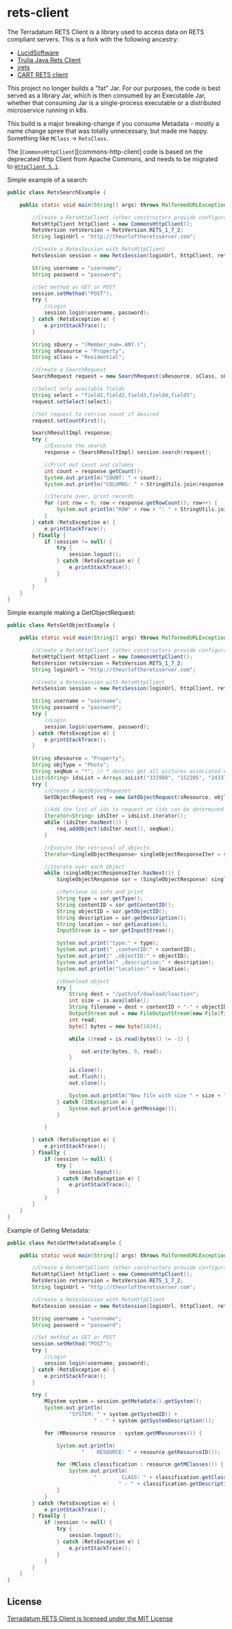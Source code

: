 # rets-client

The Terradatum RETS Client is a library used to access data on RETS compliant servers. This is a fork with the following
ancestry:

* [LucidSoftware][lucid-software]
* [Trulia Java Rets Client][trulia-java-rets-client]
* [jrets][jrets]
* [CART RETS client][cart-rets-client]

This project no longer builds a "fat" Jar. For our purposes, the code is best served as a library Jar, which is then
consumed by an Executable Jar, whether that consuming Jar is a single-process executable or a distributed microservice
running in k8s.

This build is a major breaking-change if you consume Metadata - mostly a name change spree that was totally unnecessary, but made me happy. Something like `MClass` -> `RetsClass`.

The [`CommonsHttpClient`][commons-http-client] code is based on the deprecated
Http Client from Apache Commons, and needs to be migrated to [`HttpClient 5.1`][apache-http-client-5].

Simple example of a search:

```java
public class RetsSearchExample {

	public static void main(String[] args) throws MalformedURLException {

		//Create a RetsHttpClient (other constructors provide configuration i.e. timeout, gzip capability)
		RetsHttpClient httpClient = new CommonsHttpClient();
		RetsVersion retsVersion = RetsVersion.RETS_1_7_2;
		String loginUrl = "http://theurloftheretsserver.com";

		//Create a RetesSession with RetsHttpClient
		RetsSession session = new RetsSession(loginUrl, httpClient, retsVersion);

		String username = "username";
		String password = "password";

		//Set method as GET or POST
		session.setMethod("POST");
		try {
			//Login
			session.login(username, password);
		} catch (RetsException e) {
			e.printStackTrace();
		}

		String sQuery = "(Member_num=.ANY.)";
		String sResource = "Property";
		String sClass = "Residential";

		//Create a SearchRequest
		SearchRequest request = new SearchRequest(sResource, sClass, sQuery);

		//Select only available fields
		String select = "field1,field2,field3,field4,field5";
		request.setSelect(select);

		//Set request to retrive count if desired
		request.setCountFirst();

		SearchResultImpl response;
		try {
			//Execute the search
			response = (SearchResultImpl) session.search(request);

			//Print out count and columns
			int count = response.getCount();
			System.out.println("COUNT: " + count);
			System.out.println("COLUMNS: " + StringUtils.join(response.getColumns(), "\t"));

			//Iterate over, print records
			for (int row = 0; row < response.getRowCount(); row++) {
				System.out.println("ROW" + row + ": " + StringUtils.join(response.getRow(row), "\t"));
			}
		} catch (RetsException e) {
			e.printStackTrace();
		} finally {
			if (session != null) {
				try {
					session.logout();
				} catch (RetsException e) {
					e.printStackTrace();
				}
			}
		}
	}
}
```

Simple example making a GetObjectRequest:

```java
public class RetsGetObjectExample {

	public static void main(String[] args) throws MalformedURLException {

		//Create a RetsHttpClient (other constructors provide configuration i.e. timeout, gzip capability)
		RetsHttpClient httpClient = new CommonsHttpClient();
		RetsVersion retsVersion = RetsVersion.RETS_1_7_2;
		String loginUrl = "http://theurloftheretsserver.com";

		//Create a RetesSession with RetsHttpClient
		RetsSession session = new RetsSession(loginUrl, httpClient, retsVersion);

		String username = "username";
		String password = "password";
		try {
			//Login
			session.login(username, password);
		} catch (RetsException e) {
			e.printStackTrace();
		}

		String sResource = "Property";
		String objType = "Photo";
		String seqNum = "*"; // * denotes get all pictures associated with id (from Rets Spec)
		List<String> idsList = Arrays.asList("331988", "152305", "243374");
		try {
			//Create a GetObjectRequeset
			GetObjectRequest req = new GetObjectRequest(sResource, objType);

			//Add the list of ids to request on (ids can be determined from records)
			Iterator<String> idsIter = idsList.iterator();
			while (idsIter.hasNext()) {
				req.addObject(idsIter.next(), seqNum);
			}

			//Execute the retrieval of objects 
			Iterator<SingleObjectResponse> singleObjectResponseIter = session.getObject(req).iterator();

			//Iterate over each Object 
			while (singleObjectResponseIter.hasNext()) {
				SingleObjectResponse sor = (SingleObjectResponse) singleObjectResponseIter.next();

				//Retrieve in info and print
				String type = sor.getType();
				String contentID = sor.getContentID();
				String objectID = sor.getObjectID();
				String description = sor.getDescription();
				String location = sor.getLocation();
				InputStream is = sor.getInputStream();

				System.out.print("type:" + type);
				System.out.print(" ,contentID:" + contentID);
				System.out.print(" ,objectID:" + objectID);
				System.out.println(" ,description:" + description);
				System.out.println("location:" + location);

				//Download object
				try {
					String dest = "/path/of/dowload/loaction";
					int size = is.available();
					String filename = dest + contentID + "-" + objectID + ".jpeg";
					OutputStream out = new FileOutputStream(new File(filename));
					int read;
					byte[] bytes = new byte[1024];

					while ((read = is.read(bytes)) != -1) {

						out.write(bytes, 0, read);
					}

					is.close();
					out.flush();
					out.close();

					System.out.println("New file with size " + size + " created: " + filename);
				} catch (IOException e) {
					System.out.println(e.getMessage());
				}

			}

		} catch (RetsException e) {
			e.printStackTrace();
		} finally {
			if (session != null) {
				try {
					session.logout();
				} catch (RetsException e) {
					e.printStackTrace();
				}
			}
		}
	}
}
```

Example of Geting Metadata:

```java
public class RetsGetMetadataExample {

	public static void main(String[] args) throws MalformedURLException {

		//Create a RetsHttpClient (other constructors provide configuration i.e. timeout, gzip capability)
		RetsHttpClient httpClient = new CommonsHttpClient();
		RetsVersion retsVersion = RetsVersion.RETS_1_7_2;
		String loginUrl = "http://theurloftheretsserver.com";

		//Create a RetesSession with RetsHttpClient
		RetsSession session = new RetsSession(loginUrl, httpClient, retsVersion);

		String username = "username";
		String password = "password";

		//Set method as GET or POST
		session.setMethod("POST");
		try {
			//Login
			session.login(username, password);
		} catch (RetsException e) {
			e.printStackTrace();
		}

		try {
			MSystem system = session.getMetadata().getSystem();
			System.out.println(
					"SYSTEM: " + system.getSystemID() +
							" - " + system.getSystemDescription());

			for (MResource resource : system.getMResources()) {

				System.out.println(
						"    RESOURCE: " + resource.getResourceID());

				for (MClass classification : resource.getMClasses()) {
					System.out.println(
							"        CLASS: " + classification.getClassName() +
									" - " + classification.getDescription());
				}
			}
		} catch (RetsException e) {
			e.printStackTrace();
		} finally {
			if (session != null) {
				try {
					session.logout();
				} catch (RetsException e) {
					e.printStackTrace();
				}
			}
		}
	}
}
```

## License

[Terradatum RETS Client is licensed under the MIT License](https://github.com/terradatum/rets-client/blob/master/LICENSE)

[lucid-software]: https://github.com/lucidsoftware/trulia-java-rets-client

[trulia-java-rets-client]: https://github.com/trulia/trulia-java-rets-client

[jrets]: https://github.com/jpfielding/jrets

[cart-rets-client]: http://cart.sourceforge.net/

[commonshttpclient]: src/main/java/org/realtors/rets/client/CommonsHttpClient.java

[apache-http-client-5]: https://hc.apache.org/httpcomponents-client-5.1.x/index.html
